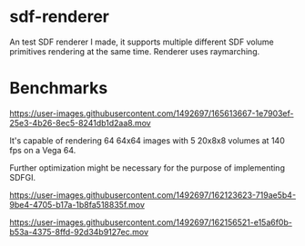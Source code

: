 # sdf-renderer
An test SDF renderer I made, it supports multiple different SDF volume primitives rendering at the same time. Renderer uses raymarching.

# Benchmarks
https://user-images.githubusercontent.com/1492697/165613667-1e7903ef-25e3-4b26-8ec5-8241db1d2aa8.mov

It's capable of rendering 64 64x64 images with 5 20x8x8 volumes at 140 fps on a Vega 64.

Further optimization might be necessary for the purpose of implementing SDFGI.

https://user-images.githubusercontent.com/1492697/162123623-719ae5b4-9be4-4705-b17a-1b8fa518835f.mov



https://user-images.githubusercontent.com/1492697/162156521-e15a6f0b-b53a-4375-8ffd-92d34b9127ec.mov
